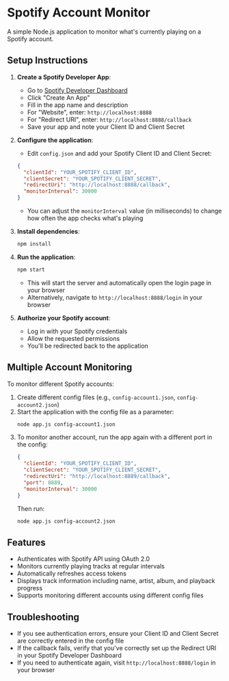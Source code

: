 # Spotify Account Monitor

A simple Node.js application to monitor what's currently playing on a Spotify account.

## Setup Instructions

1. **Create a Spotify Developer App**:
   - Go to [Spotify Developer Dashboard](https://developer.spotify.com/dashboard/applications)
   - Click "Create An App"
   - Fill in the app name and description
   - For "Website", enter: `http://localhost:8888`
   - For "Redirect URI", enter: `http://localhost:8888/callback`
   - Save your app and note your Client ID and Client Secret

2. **Configure the application**:
   - Edit `config.json` and add your Spotify Client ID and Client Secret:
   ```json
   {
     "clientId": "YOUR_SPOTIFY_CLIENT_ID",
     "clientSecret": "YOUR_SPOTIFY_CLIENT_SECRET",
     "redirectUri": "http://localhost:8888/callback",
     "monitorInterval": 30000
   }
   ```
   - You can adjust the `monitorInterval` value (in milliseconds) to change how often the app checks what's playing

3. **Install dependencies**:
   ```bash
   npm install
   ```

4. **Run the application**:
   ```bash
   npm start
   ```
   - This will start the server and automatically open the login page in your browser
   - Alternatively, navigate to `http://localhost:8888/login` in your browser

5. **Authorize your Spotify account**:
   - Log in with your Spotify credentials
   - Allow the requested permissions
   - You'll be redirected back to the application

## Multiple Account Monitoring

To monitor different Spotify accounts:

1. Create different config files (e.g., `config-account1.json`, `config-account2.json`)
2. Start the application with the config file as a parameter:
   ```bash
   node app.js config-account1.json
   ```
3. To monitor another account, run the app again with a different port in the config:
   ```json
   {
     "clientId": "YOUR_SPOTIFY_CLIENT_ID",
     "clientSecret": "YOUR_SPOTIFY_CLIENT_SECRET",
     "redirectUri": "http://localhost:8889/callback",
     "port": 8889,
     "monitorInterval": 30000
   }
   ```
   Then run:
   ```bash
   node app.js config-account2.json
   ```

## Features

- Authenticates with Spotify API using OAuth 2.0
- Monitors currently playing tracks at regular intervals
- Automatically refreshes access tokens
- Displays track information including name, artist, album, and playback progress
- Supports monitoring different accounts using different config files

## Troubleshooting

- If you see authentication errors, ensure your Client ID and Client Secret are correctly entered in the config file
- If the callback fails, verify that you've correctly set up the Redirect URI in your Spotify Developer Dashboard
- If you need to authenticate again, visit `http://localhost:8888/login` in your browser